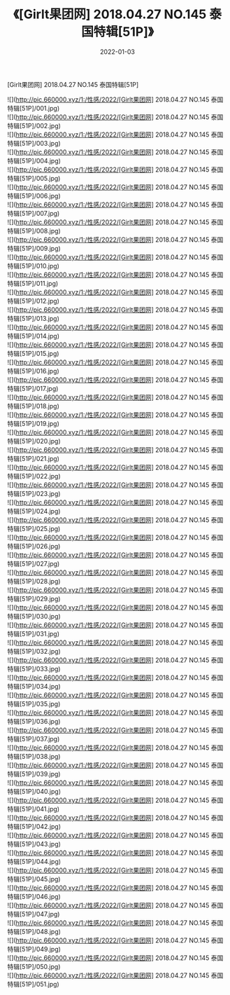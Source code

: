 ﻿---
layout: post
title:  《[Girlt果团网] 2018.04.27 NO.145 泰国特辑[51P]》
date:   2022-01-03
img: http://pic.660000.xyz/1:/性感/2022/[Girlt果团网] 2018.04.27 NO.145 泰国特辑[51P]/000.jpg
categories: [美女, 清纯, 唯美]
---

[Girlt果团网] 2018.04.27 NO.145 泰国特辑[51P]

  ![](http://pic.660000.xyz/1:/性感/2022/[Girlt果团网] 2018.04.27 NO.145 泰国特辑[51P]/001.jpg) <br> ![](http://pic.660000.xyz/1:/性感/2022/[Girlt果团网] 2018.04.27 NO.145 泰国特辑[51P]/002.jpg) <br> ![](http://pic.660000.xyz/1:/性感/2022/[Girlt果团网] 2018.04.27 NO.145 泰国特辑[51P]/003.jpg) <br> ![](http://pic.660000.xyz/1:/性感/2022/[Girlt果团网] 2018.04.27 NO.145 泰国特辑[51P]/004.jpg) <br> ![](http://pic.660000.xyz/1:/性感/2022/[Girlt果团网] 2018.04.27 NO.145 泰国特辑[51P]/005.jpg) <br> ![](http://pic.660000.xyz/1:/性感/2022/[Girlt果团网] 2018.04.27 NO.145 泰国特辑[51P]/006.jpg) <br> ![](http://pic.660000.xyz/1:/性感/2022/[Girlt果团网] 2018.04.27 NO.145 泰国特辑[51P]/007.jpg) <br> ![](http://pic.660000.xyz/1:/性感/2022/[Girlt果团网] 2018.04.27 NO.145 泰国特辑[51P]/008.jpg) <br> ![](http://pic.660000.xyz/1:/性感/2022/[Girlt果团网] 2018.04.27 NO.145 泰国特辑[51P]/009.jpg) <br> ![](http://pic.660000.xyz/1:/性感/2022/[Girlt果团网] 2018.04.27 NO.145 泰国特辑[51P]/010.jpg) <br> ![](http://pic.660000.xyz/1:/性感/2022/[Girlt果团网] 2018.04.27 NO.145 泰国特辑[51P]/011.jpg) <br> ![](http://pic.660000.xyz/1:/性感/2022/[Girlt果团网] 2018.04.27 NO.145 泰国特辑[51P]/012.jpg) <br> ![](http://pic.660000.xyz/1:/性感/2022/[Girlt果团网] 2018.04.27 NO.145 泰国特辑[51P]/013.jpg) <br> ![](http://pic.660000.xyz/1:/性感/2022/[Girlt果团网] 2018.04.27 NO.145 泰国特辑[51P]/014.jpg) <br> ![](http://pic.660000.xyz/1:/性感/2022/[Girlt果团网] 2018.04.27 NO.145 泰国特辑[51P]/015.jpg) <br> ![](http://pic.660000.xyz/1:/性感/2022/[Girlt果团网] 2018.04.27 NO.145 泰国特辑[51P]/016.jpg) <br> ![](http://pic.660000.xyz/1:/性感/2022/[Girlt果团网] 2018.04.27 NO.145 泰国特辑[51P]/017.jpg) <br> ![](http://pic.660000.xyz/1:/性感/2022/[Girlt果团网] 2018.04.27 NO.145 泰国特辑[51P]/018.jpg) <br> ![](http://pic.660000.xyz/1:/性感/2022/[Girlt果团网] 2018.04.27 NO.145 泰国特辑[51P]/019.jpg) <br> ![](http://pic.660000.xyz/1:/性感/2022/[Girlt果团网] 2018.04.27 NO.145 泰国特辑[51P]/020.jpg) <br> ![](http://pic.660000.xyz/1:/性感/2022/[Girlt果团网] 2018.04.27 NO.145 泰国特辑[51P]/021.jpg) <br> ![](http://pic.660000.xyz/1:/性感/2022/[Girlt果团网] 2018.04.27 NO.145 泰国特辑[51P]/022.jpg) <br> ![](http://pic.660000.xyz/1:/性感/2022/[Girlt果团网] 2018.04.27 NO.145 泰国特辑[51P]/023.jpg) <br> ![](http://pic.660000.xyz/1:/性感/2022/[Girlt果团网] 2018.04.27 NO.145 泰国特辑[51P]/024.jpg) <br> ![](http://pic.660000.xyz/1:/性感/2022/[Girlt果团网] 2018.04.27 NO.145 泰国特辑[51P]/025.jpg) <br> ![](http://pic.660000.xyz/1:/性感/2022/[Girlt果团网] 2018.04.27 NO.145 泰国特辑[51P]/026.jpg) <br> ![](http://pic.660000.xyz/1:/性感/2022/[Girlt果团网] 2018.04.27 NO.145 泰国特辑[51P]/027.jpg) <br> ![](http://pic.660000.xyz/1:/性感/2022/[Girlt果团网] 2018.04.27 NO.145 泰国特辑[51P]/028.jpg) <br> ![](http://pic.660000.xyz/1:/性感/2022/[Girlt果团网] 2018.04.27 NO.145 泰国特辑[51P]/029.jpg) <br> ![](http://pic.660000.xyz/1:/性感/2022/[Girlt果团网] 2018.04.27 NO.145 泰国特辑[51P]/030.jpg) <br> ![](http://pic.660000.xyz/1:/性感/2022/[Girlt果团网] 2018.04.27 NO.145 泰国特辑[51P]/031.jpg) <br> ![](http://pic.660000.xyz/1:/性感/2022/[Girlt果团网] 2018.04.27 NO.145 泰国特辑[51P]/032.jpg) <br> ![](http://pic.660000.xyz/1:/性感/2022/[Girlt果团网] 2018.04.27 NO.145 泰国特辑[51P]/033.jpg) <br> ![](http://pic.660000.xyz/1:/性感/2022/[Girlt果团网] 2018.04.27 NO.145 泰国特辑[51P]/034.jpg) <br> ![](http://pic.660000.xyz/1:/性感/2022/[Girlt果团网] 2018.04.27 NO.145 泰国特辑[51P]/035.jpg) <br> ![](http://pic.660000.xyz/1:/性感/2022/[Girlt果团网] 2018.04.27 NO.145 泰国特辑[51P]/036.jpg) <br> ![](http://pic.660000.xyz/1:/性感/2022/[Girlt果团网] 2018.04.27 NO.145 泰国特辑[51P]/037.jpg) <br> ![](http://pic.660000.xyz/1:/性感/2022/[Girlt果团网] 2018.04.27 NO.145 泰国特辑[51P]/038.jpg) <br> ![](http://pic.660000.xyz/1:/性感/2022/[Girlt果团网] 2018.04.27 NO.145 泰国特辑[51P]/039.jpg) <br> ![](http://pic.660000.xyz/1:/性感/2022/[Girlt果团网] 2018.04.27 NO.145 泰国特辑[51P]/040.jpg) <br> ![](http://pic.660000.xyz/1:/性感/2022/[Girlt果团网] 2018.04.27 NO.145 泰国特辑[51P]/041.jpg) <br> ![](http://pic.660000.xyz/1:/性感/2022/[Girlt果团网] 2018.04.27 NO.145 泰国特辑[51P]/042.jpg) <br> ![](http://pic.660000.xyz/1:/性感/2022/[Girlt果团网] 2018.04.27 NO.145 泰国特辑[51P]/043.jpg) <br> ![](http://pic.660000.xyz/1:/性感/2022/[Girlt果团网] 2018.04.27 NO.145 泰国特辑[51P]/044.jpg) <br> ![](http://pic.660000.xyz/1:/性感/2022/[Girlt果团网] 2018.04.27 NO.145 泰国特辑[51P]/045.jpg) <br> ![](http://pic.660000.xyz/1:/性感/2022/[Girlt果团网] 2018.04.27 NO.145 泰国特辑[51P]/046.jpg) <br> ![](http://pic.660000.xyz/1:/性感/2022/[Girlt果团网] 2018.04.27 NO.145 泰国特辑[51P]/047.jpg) <br> ![](http://pic.660000.xyz/1:/性感/2022/[Girlt果团网] 2018.04.27 NO.145 泰国特辑[51P]/048.jpg) <br> ![](http://pic.660000.xyz/1:/性感/2022/[Girlt果团网] 2018.04.27 NO.145 泰国特辑[51P]/049.jpg) <br> ![](http://pic.660000.xyz/1:/性感/2022/[Girlt果团网] 2018.04.27 NO.145 泰国特辑[51P]/050.jpg) <br> ![](http://pic.660000.xyz/1:/性感/2022/[Girlt果团网] 2018.04.27 NO.145 泰国特辑[51P]/051.jpg) <br>